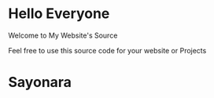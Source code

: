 # Hello Everyone
Welcome to My Website's Source<br>

Feel free to use this source code for your website or Projects
<br>
# Sayonara
